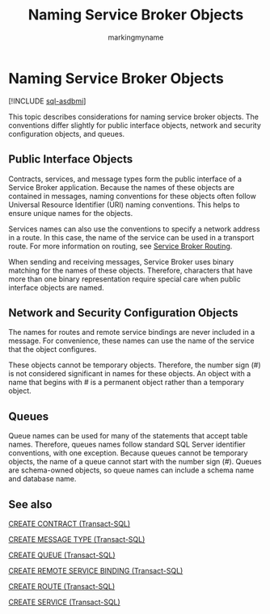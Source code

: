 ﻿---
title: Naming Service Broker Objects
description: "This topic describes considerations for naming service broker objects."
ms.prod: sql
ms.technology: configuration
ms.topic: conceptual
author: markingmyname
ms.author: maghan
ms.reviewer: mikeray
ms.date: "03/30/2022"
---

# Naming Service Broker Objects

[!INCLUDE [sql-asdbmi](../../includes/applies-to-version/sql-asdbmi.md)]

This topic describes considerations for naming service broker objects. The conventions differ slightly for public interface objects, network and security configuration objects, and queues.

## Public Interface Objects



Contracts, services, and message types form the public interface of a Service Broker application. Because the names of these objects are contained in messages, naming conventions for these objects often follow Universal Resource Identifier (URI) naming conventions. This helps to ensure unique names for the objects.

Services names can also use the conventions to specify a network address in a route. In this case, the name of the service can be used in a transport route. For more information on routing, see [Service Broker Routing](service-broker-routing.md).

When sending and receiving messages, Service Broker uses binary matching for the names of these objects. Therefore, characters that have more than one binary representation require special care when public interface objects are named.

## Network and Security Configuration Objects



The names for routes and remote service bindings are never included in a message. For convenience, these names can use the name of the service that the object configures.

These objects cannot be temporary objects. Therefore, the number sign (\#) is not considered significant in names for these objects. An object with a name that begins with \# is a permanent object rather than a temporary object.

## Queues



Queue names can be used for many of the statements that accept table names. Therefore, queues names follow standard SQL Server identifier conventions, with one exception. Because queues cannot be temporary objects, the name of a queue cannot start with the number sign (\#). Queues are schema-owned objects, so queue names can include a schema name and database name.

## See also

[CREATE CONTRACT (Transact-SQL)](../../t-sql/statements/create-contract-transact-sql.md)


[CREATE MESSAGE TYPE (Transact-SQL)](../../t-sql/statements/create-message-type-transact-sql.md)

[CREATE QUEUE (Transact-SQL)](../../t-sql/statements/create-queue-transact-sql.md)

[CREATE REMOTE SERVICE BINDING (Transact-SQL)](../../t-sql/statements/create-remote-service-binding-transact-sql.md)

[CREATE ROUTE (Transact-SQL)](../../t-sql/statements/create-route-transact-sql.md)

[CREATE SERVICE (Transact-SQL)](../../t-sql/statements/create-service-transact-sql.md)

